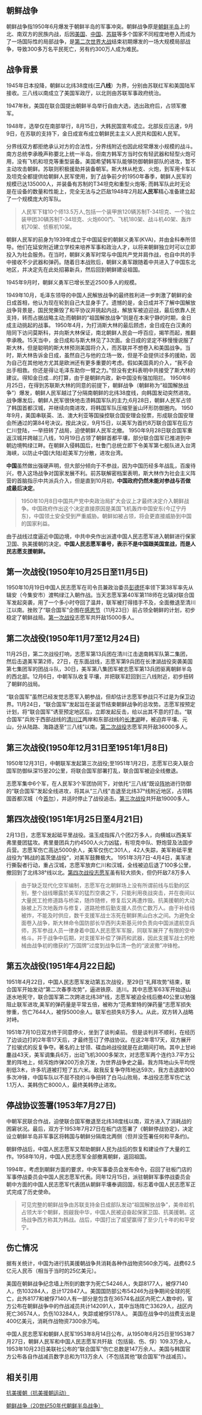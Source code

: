 ## 朝鲜战争

朝鲜战争指1950年6月爆发于朝鲜半岛的军事冲突。朝鲜战争原是[朝鲜半岛](https://baike.baidu.com/item/朝鲜半岛/2149811)上的北、南双方的民族内战，后因[美国](https://baike.baidu.com/item/美国/125486)、[中国](https://baike.baidu.com/item/中国/22516505)、[苏联](https://baike.baidu.com/item/苏联/199168)等多个国家不同程度地卷入而成为了一场国际性的局部战争，是[第二次世界大战](https://baike.baidu.com/item/第二次世界大战/174090)结束初期爆发的一场大规模局部战争，导致300多万名平民死亡，另有约300万人成为难民。

## 战争背景

1945年日本投降，朝鲜以北纬38度线(**三八线**）为界，分别由苏联红军和美国陆军接收。三八线以南成立了美国军政厅，以北则由苏联军事政府统治。

1947年秋，美国在联合国提出朝鲜半岛举行自由大选，选出政府后，占领军撤军。

1948年，选举仅在南部举行，8月15日，大韩民国宣布成立。北部反应迅速，9月9日，在苏联的支持下，金日成宣布成立朝鲜民主主义人民共和国和人民军。

分界线双方都拒绝承认对方的合法性，分界线附近也因此经常爆发小规模的战斗。南方总统李承晚声称要北上统一半岛，但南方韩军方当时仅有轻武器和轻型火炮可用，没有飞机和坦克等重型装备。美国希望韩军队能够防御朝鲜部队的进攻，暂不主动攻击朝鲜。苏联则积极援助并装备朝军。斯大林从枪支、火炮，到军用卡车以及坦克全都提供给朝鲜人民军使用，到了战争前夕的1950年春季，朝鲜人民军的规模已达135000人，并装备有苏制的T34坦克和重型火炮等; 而韩军队此时无论是在设备的数量和性能上，完全无法与之匹敌1948年2月起**人民军**精心准备建立起了一个规模庞大的军队。

> 人民军下辖10个师13.5万人,包括一个装甲旅120辆苏制T-34坦克、一个独立装甲团30辆苏制T-34坦克、火炮600门、飞机180架、战斗机40架、轰炸机70架、侦察机10架。

朝鲜人民军的前身为1939年成立于中国延安的朝鲜义勇军(KVA)，并由金科奉所领导。他们在延安附近建立学校来培养军事和政治人才，以将来朝鲜独立时可以立即投入为社会服务。在当时，朝鲜义勇军时常与中国共产党并肩作战，也自中共的手中接收不少武器和弹药。随着日本战败后，朝鲜义勇军跟随着中共进入了中国东北地区，并决定先在此处招募新兵，然后回到朝鲜建设祖国。

1945年9月时，朝鲜义勇军已增长至近2500多人的规模。

1949年10月，毛泽东领导的中国人民解放战争的最终胜利进一步刺激了朝鲜的金日成首相，他认为现在轮到自己大显身手了。遗憾的是，金日成并不了解中国解放战争背景是，国民党撕毁了和平协议并挑起内战，解放军被迫迎战，最后依靠人民支持，转而占据战略主动;而朝鲜的“祖国解放战争”则是在本来宁静的时期，金日成主动挑起的战事。
1950年4月，为打消斯大林的最后顾虑，金日成在白汉勇的陪同下访问莫斯科，并向斯大林保证，南北朝鲜人民会一呼百应，揭竿而起，推翻李承晚。15天当中，金日成和与斯大林见了3次面。金日成的坚定不移慢慢说服了斯大林，但是聪明的斯大林预测美国将介入，而苏联并不想卷入和美国战争。当时，斯大林告诉金日成，虽然自己与他的立场一致，但是不会提供过多的援助，因为自己在其他地方尤其是欧洲还有更多重要的考虑。假如美国真的介入，“我不会出手相救。你还是得让毛泽东助你一臂之力。”但没有史料表明中共接受了斯大林的建议。得知金日成...的打算，由于是朝鲜内政，新中国没有强加阻拦。
1950年6月25日，在得到苏联斯大林的同意的前提下，朝鲜战争（朝鲜称为“祖国解放战争”）爆发，朝鲜人民军越过了分隔南朝鲜的北纬38度线，向韩国发动突然进攻。战争爆发后，朝鲜人民军很快地击溃韩国军队的主力;6月28日，朝鲜人民军占领了韩国首都汉城，并继续向南进攻，将韩国军队压缩至釜山环形防御圈内。
1950年9月，美国串联英、法、澳大利亚等国操控联合国安理会投票，形成联合国安理会所通过的第84号决议。按此决议，9月15日，以美军为首约8万联合国军在后方仁川登陆，—举扭转了战局，迫使朝鲜人民军北撤。
1950年9月28日联合国军重返汉城并跨越三八线，10月19日占领了朝鲜首都平壤，部分联合国军已推进到中朝边境鸭绿江畔。在朝鲜入侵韩国后，杜鲁门总统立即下令美军第七舰队进入台湾海峡，以防止中国(大陆)趁美军力分散，进攻台湾。

**中国**虽然做出强硬声明，但大部分倾向于不参战，因为中国历经多年战乱，百废待兴，卷入这场战争对国家发展不利。前苏联解密档案表明，斯大林作为社会主义阵营的首脑指示中共派兵介入，但是直到10月初，**中国政府仍然未能对参战与否做成最后决定**。

> 1950年10月8日中国共产党中央政治局扩大会议上才最终决定介入朝鲜战争。中国政府作出这个决定直接原因是美国飞机轰炸中国安东(今辽宁丹东)，中国领土安全受到严重威胁。朝鲜如被占领，将会更直接威胁到中国的国家利益。

由于战线过度逼近中国边境，中共中央作出派遣中国人民志愿军进入朝鲜进行保家卫国、执美援朝的决定。**中国人民志愿军番号，表示不是中国跟美国宣战，而是人民志愿支援朝鲜。**

## 第一次战役(1950年10月25日至11月5日)

1950年10月19日中国人民志愿军在司令员兼政治委员[彭德怀](https://baike.baidu.com/item/彭德怀)率领下第38军率先从辑安（今集安市）渡鸭绿江入朝作战。当天志愿军第40军第118师在北镇对联合国军发起突袭，用了一个多小时夺回了温井，联军被打得措手不及，全面撤退至清川江以南。挫败了“联合国军”企图在[感恩节](https://baike.baidu.com/item/感恩节)（11月23日）前占领全朝鲜的计划，初步稳定了朝鲜战局。[第一次战役](https://baike.baidu.com/item/第一次战役)志愿军共歼敌15000多人。

## 第二次战役(1950年11月7至12月24日)

11月25日，第二次战役打响，志愿军第13兵团在清川江击退南韩军队第二集团，然后击退美军第2师，27日，在东面战线，志愿军第9兵团在长津湖战役突袭美国第七集团军的团战斗队，30日，美军第八集团军被志愿军第13兵团驱离朝鲜半岛的西北部。12月6日，中朝军队收复平壤，并把联军赶回到三八线附近，初步扭转了朝鲜的战局。

“联合国军”虽然已经发觉志愿军入朝参战，但却估计志愿军参战只不过是为保卫边界。11月24日，“联合国军”发起旨在圣诞节结束朝鲜战争的总攻势。志愿军按预定计划，将“联合国军”诱至预定地区后，立即发起反击，给以出其不意的打击。“联合国军”兵败于西部战线的[清川江](https://baike.baidu.com/item/清川江)两岸和东部战线的[长津湖](https://baike.baidu.com/item/长津湖)畔，被迫弃平壤、元山，分从陆路、海路退至“三八线”以南。[第二次战役](https://baike.baidu.com/item/第二次战役)志愿军共歼敌36000多人。

## 第三次战役(1950年12月31日至1951年1月8日)

1950年12月31日，中朝联军发起第三次战役;至1951年1月2日，志愿军已突入联合国军防御纵深15至20公里，将联合国军部署打乱，联合国军被迫全线撤退。

志愿军集中6个军，在人民军3个军团协同下，对依托“三八线”既设[阵地](https://baike.baidu.com/item/阵地)进行防御的“联合国军”发起全线进攻，将其从“三八线”击退至北纬37°线附近地区，占领韩国首都汉城（今[首尔](https://baike.baidu.com/item/首尔)），并适时停止了战役追击。[第三次战役](https://baike.baidu.com/item/第三次战役)共歼敌19000多人。

## 第四次战役(1951年1月25日至4月21日)

2月13日，志愿军发起砥平里战役。温玉成指挥八个团2万多人，向横城以西美军弗里曼团猛攻。弗里曼团兵力约4500人火力凶猛，有坦克中队、野炮营及法国步兵营。志愿军伤亡高达5000余人，美军仅伤亡301人，42人失踪，美军称砥平里战役为“韩战的盖茨堡战役”，对美军鼓舞极大。
1951年3月7日-4月4日，美军进行撕裂者行动，重占汉城，志愿军放弃仁川和汉城，全线被迫后退了100多公里，撤回到了北纬38°线以北。[第四次战役](https://baike.baidu.com/item/第四次战役)[志愿军](https://baike.baidu.com/item/志愿军)虽有较大损失，但仍歼敌7.8万多人

> 由于缺乏现代化空军编制，志愿军在北朝鲜场上没有所谓前线与后勤的区别，整个战线曝露於美军的猛烈空袭之下，只能利用夜战突击，并在夜间以大量民工抢修道路与桥梁，随炸随修，修复后又再遭炸毁。抗美援朝的大动脉被上万次地轰炸与修复，道路抢修后勤支援人员伤亡数万人。由于补给线被炸，不能及时供应，数千支援军战士冻死在朝鲜黑山白水之间。为避免全面卷入战争，斯大林命令国防部长华西列夫斯基元帅负责向中国派遣航空兵师，苏军参战人员一律身着中国人民志愿军军服，同联军展开了有限的空中格斗。并于战争中后期，对支援军补偿了弹药和武器，因此支援军战士的枪械由战争初的缴获的“万国牌”过度到战争后清一色的“波波撒”冲锋枪。 

## 第五次战役(1951年4月22日起)

1951年4月22日，中国人民志愿军发动第五次战役，至29日“礼拜攻势”结束，联合国军开始发动“第二次春季攻势”，逼进铁原、涟川。其中志愿军63军开始逐山逐水地死守，联合国军第二次跨进北纬38°线，志愿军被迫全线后撤40公里以勉强阻止联军进攻,美军的弹药量是平常五倍，被称为“范弗里特的弹药量”志愿军损失惨重，伤亡7644人，被俘5000余人。联军也损失8万多人。从此，双方转入战略对峙。

1951年7月10日双方终于同意停火，坐到了谈判桌前。
但是谈判并不顺利，在经历了边谈边打的2年零17天后，才最终签订了停战协议。在这2年零17天，双方展开了拉锯式的反复争夺。著名的上甘领、碟血岭战役就是在此期间打响。其中上甘岭鏖战43天，美军调集兵6万，出动飞机3000多架次，对志愿军两个连约3.7平方公里的阵地上，倾泻炮炸弹200万余万发，为世界战争史之最。我方阵地山头平均悦削低3木，许多坑道被打短了五六米。敌我反复争夺阵地达59次，我方击退故900多次冲锋，中国车队以不屈不挠的斗争扭转了白马山败局，本战役志愿军伤亡达1.1万人、美韩伤亡8000人，最终美韩停止进攻。

## 停战协议签署(1953年7月27日)

中朝军民联合作战，迫使联合国军撤退至北纬38度线以南，双方进入了消耗战的困窘状况。最后，双方于1953年7月27日在板门店签署了《朝鲜停战协定》，决定设立朝鲜半岛非军事区将韩国与朝鲜分隔南北两侧（但并没签署任何和平条约)。

朝鲜停战后，中国人民志愿军又帮助朝鲜人民为战后的恢复和建设作了大量的工作。1958年10月，中国人民志愿军全部撤离朝鲜，返回祖国。

1994年，考虑到朝鲜方面的要求，中央军事委员会发布命令，召回了驻板门店的军事停战委员会中国人民志愿军代表。同年12月15日，派驻朝鲜军事停战委员会朝中方面的中国人民志愿军代表团从朝鲜平壤奉调回国，标志着中国人民志愿军正式完成了历史使命。

> 可见完整的朝鲜战争由苏联支持金日成部队发动“祖国解放战争”，美帝趁机占领大半个朝鲜，觊觎我中华，中国人民被迫奋起保家卫国、抗美援朝。这场战争西方称其为韩战。战后，中国打出了威望赢得了至少几十年的和平安宁。

## 伤亡情况

据有关统计，中国为进行抗美援朝战争共消耗各种作战物资560余万吨，战费62.5亿元人民币（相当于当时的25亿美元）。 

美国在朝鲜战争纪念墙上所刻的数字为死亡54246人，失踪8177人，被俘7140人，伤103284人，总计172847人。美国国防部公布54246为战争期间全球的死亡，此外8177和被俘7140人有一部分是包含在36574名战区内死亡人数中的，官方公布在朝鲜战争中的作战减员共计142091人，其中当场阵亡33629人，战区内死亡36574人，负伤103284人，失踪或被俘5178人。 美国在战争中的战费支出是400亿美元，消耗作战物资7300余万吨。 

中国人民志愿军和朝鲜人民军1953年8月14日公布，从1950年6月25日至1953年7月27日，朝鲜人民军和中国人民志愿军共歼敌（包括毙、伤、俘）109.3万余人。1953年10月23日美联社公布的“联合国军”伤亡总数是147万余人。美国与韩国官方公布各自作战减员数字总和为113万余人（不包括其他“联合国军”作战减员）。

## 相关引用

[抗美援朝（抗美援朝运动）](https://baike.baidu.com/item/抗美援朝/383?fr=aladdin#reference-[9]-4998122-wrap)

[朝鲜战争（20世纪50年代朝鲜半岛战争）](https://baike.baidu.com/item/朝鲜战争/5310)
